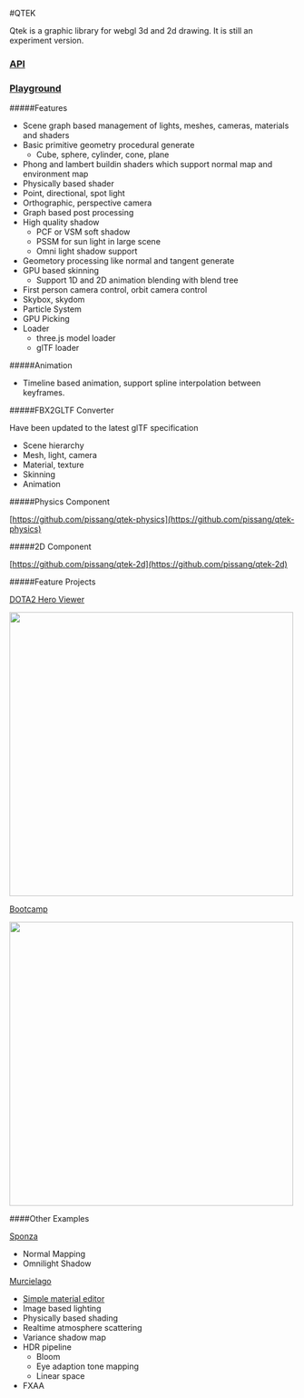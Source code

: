 #QTEK

Qtek is a graphic library for webgl 3d and 2d drawing. It is still an experiment version.


### [API](http://pissang.github.io/qtek/api)

### [Playground](https://github.com/pissang/qtek-playground)


#####Features 

+ Scene graph based management of lights, meshes, cameras, materials and shaders
+ Basic primitive geometry procedural generate
    + Cube, sphere, cylinder, cone, plane
+ Phong and lambert buildin shaders which support normal map and environment map
+ Physically based shader
+ Point, directional, spot light
+ Orthographic, perspective camera
+ Graph based post processing
+ High quality shadow
    + PCF or VSM soft shadow
    + PSSM for sun light in large scene
    + Omni light shadow support
+ Geometory processing like normal and tangent generate
+ GPU based skinning
    + Support 1D and 2D animation blending with blend tree
+ First person camera control, orbit camera control
+ Skybox, skydom
+ Particle System
+ GPU Picking
+ Loader
	+ three.js model loader
	+ glTF loader

#####Animation
+ Timeline based animation, support spline interpolation between keyframes.

#####FBX2GLTF Converter

Have been updated to the latest glTF specification

+ Scene hierarchy
+ Mesh, light, camera
+ Material, texture
+ Skinning
+ Animation

#####Physics Component

[https://github.com/pissang/qtek-physics](https://github.com/pissang/qtek-physics)

#####2D Component

[https://github.com/pissang/qtek-2d](https://github.com/pissang/qtek-2d)

#####Feature Projects

[DOTA2 Hero Viewer](https://github.com/pissang/dota2hero)

<a href="http://efe.baidu.com/webgl/dota2hero/#/heroes" target="_blank">
<img src="http://pictures-shenyi.qiniudn.com/dota2hero-2.jpg" width="500px"></img>
</a>

[Bootcamp](https://github.com/pissang/qtek-bootcamp/)

<a href="http://efe.baidu.com/webgl/bootcamp/" target="_blank">
<img src="http://pictures-shenyi.qiniudn.com/bootcamp-1.jpg" width="500px"></img>
</a>

####Other Examples

[Sponza](http://pissang.github.io/qtek/sponza/)

+ Normal Mapping
+ Omnilight Shadow 

[Murcielago](http://pissang.github.io/qtek/murcielago)

+ [Simple material editor](http://pissang.github.io/qtek/murcielago/editor.html)
+ Image based lighting
+ Physically based shading
+ Realtime atmosphere scattering
+ Variance shadow map
+ HDR pipeline
    + Bloom
    + Eye adaption tone mapping
    + Linear space
+ FXAA
